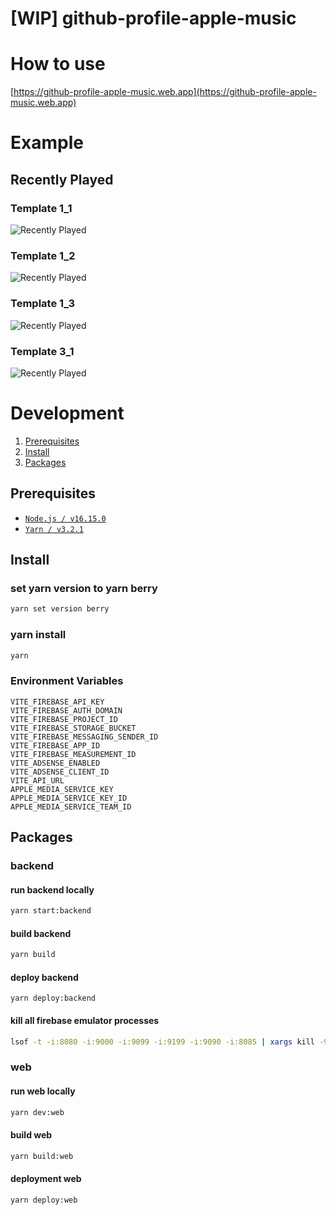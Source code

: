# [WIP] github-profile-apple-music

# How to use

[https://github-profile-apple-music.web.app](https://github-profile-apple-music.web.app)

# Example

## Recently Played

### Template 1_1
![Recently Played](https://github-profile-apple-music.web.app/api/v1/users/rpMHqh68GCkK2hQNgkMl/recent/played/tracks)

### Template 1_2
![Recently Played](https://github-profile-apple-music.web.app/api/v1/users/rpMHqh68GCkK2hQNgkMl/recent/played/tracks?template=template_1_2)

### Template 1_3
![Recently Played](https://github-profile-apple-music.web.app/api/v1/users/rpMHqh68GCkK2hQNgkMl/recent/played/tracks?template=template_1_3)

### Template 3_1
![Recently Played](https://github-profile-apple-music.web.app/api/v1/users/rpMHqh68GCkK2hQNgkMl/recent/played/tracks?template=template_3_1)

# Development

1. [Prerequisites](#Prerequisites)
2. [Install](#Install)
3. [Packages](#Packages)

## Prerequisites

* [`Node.js / v16.15.0`](https://nodejs.org/en/)
* [`Yarn / v3.2.1`](https://yarnpkg.com/)

## Install

### set yarn version to yarn berry

```bash
yarn set version berry
```

### yarn install

```bash
yarn
```

### Environment Variables

```text
VITE_FIREBASE_API_KEY
VITE_FIREBASE_AUTH_DOMAIN
VITE_FIREBASE_PROJECT_ID
VITE_FIREBASE_STORAGE_BUCKET
VITE_FIREBASE_MESSAGING_SENDER_ID
VITE_FIREBASE_APP_ID
VITE_FIREBASE_MEASUREMENT_ID
VITE_ADSENSE_ENABLED
VITE_ADSENSE_CLIENT_ID
VITE_API_URL
APPLE_MEDIA_SERVICE_KEY
APPLE_MEDIA_SERVICE_KEY_ID
APPLE_MEDIA_SERVICE_TEAM_ID
```

## Packages

### backend

#### run backend locally

```bash
yarn start:backend
```

#### build backend

```bash
yarn build
```

#### deploy backend

```shell
yarn deploy:backend
```

#### kill all firebase emulator processes

```bash
lsof -t -i:8080 -i:9000 -i:9099 -i:9199 -i:9090 -i:8085 | xargs kill -9
```

### web

#### run web locally

```bash
yarn dev:web
```

#### build web

```bash
yarn build:web
```

#### deployment web

```bash
yarn deploy:web
```
